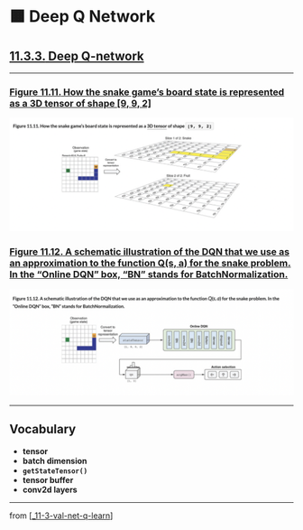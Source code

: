 # 🟧 Deep Q Network

## [**11.3.3.** Deep Q-network](https://livebook.manning.com/book/deep-learning-with-javascript/chapter-11/146)

---

### [**Figure 11.11.** How the snake game’s board state is represented as a 3D tensor of shape [9, 9, 2]](https://livebook.manning.com/book/deep-learning-with-javascript/chapter-11/ch11fig11)

<img src="../../../assets/figures/Figure_11-11.png">

### [**Figure 11.12.** A schematic illustration of the DQN that we use as an approximation to the function Q(s, a) for the snake problem. In the “Online DQN” box, “BN” stands for BatchNormalization.](https://livebook.manning.com/book/deep-learning-with-javascript/chapter-11/ch11fig12)

<img src="../../../assets/figures/Figure_11-12.png">

---

## **Vocabulary**

- **tensor**
- **batch dimension**
- **`getStateTensor()`**
- **tensor buffer**
- **conv2d layers**

<link rel="stylesheet" type="text/css" media="all" href="../../../assets/css/custom.css" />

---

from [[_11-3-val-net-q-learn]]

[//begin]: # "Autogenerated link references for markdown compatibility"
[_11-3-val-net-q-learn]: _11-3-val-net-q-learn.md "🟧 Val Net Q Learn"
[//end]: # "Autogenerated link references"

